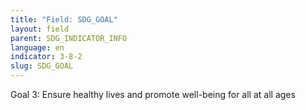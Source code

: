 ```yaml
---
title: "Field: SDG_GOAL"
layout: field
parent: SDG_INDICATOR_INFO
language: en
indicator: 3-8-2
slug: SDG_GOAL
---
```

Goal 3:  Ensure healthy lives and promote well-being for all at all ages